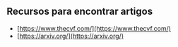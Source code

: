 ## Recursos para encontrar artigos

- [https://www.thecvf.com/](https://www.thecvf.com/)
- [https://arxiv.org/](https://arxiv.org/)
